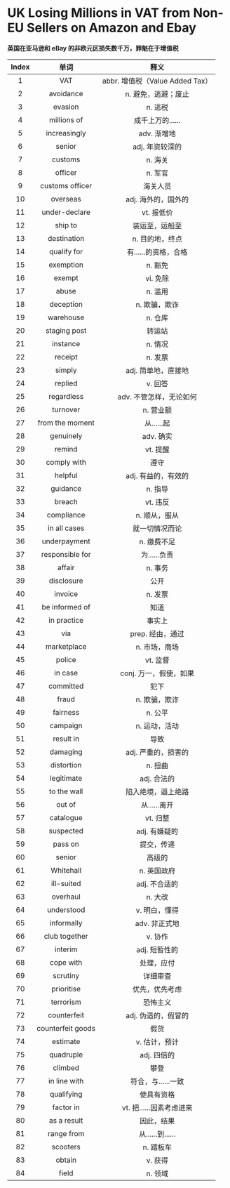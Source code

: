 # UK Losing Millions in VAT from Non-EU Sellers on Amazon and Ebay

**英国在亚马逊和 eBay 的非欧元区损失数千万，罪魁在于增值税**

| Index |       单词        |              释义               |
| :---: | :---------------: | :-----------------------------: |
|   1   |        VAT        | abbr. 增值税（Value Added Tax） |
|   2   |     avoidance     |       n. 避免，逃避；废止       |
|   3   |      evasion      |             n. 逃税             |
|   4   |    millions of    |        成千上万的......         |
|   5   |   increasingly    |           adv. 渐增地           |
|   6   |      senior       |         adj. 年资较深的         |
|   7   |      customs      |             n. 海关             |
|   8   |      officer      |             n. 军官             |
|   9   |  customs officer  |            海关人员             |
|  10   |     overseas      |       adj. 海外的，国外的       |
|  11   |   under-declare   |           vt. 报低价            |
|  12   |      ship to      |         装运至，运船至          |
|  13   |    destination    |         n. 目的地，终点         |
|  14   |    qualify for    |      有......的资格，合格       |
|  15   |     exemption     |             n. 豁免             |
|  16   |      exempt       |            vi. 免除             |
|  17   |       abuse       |             n. 滥用             |
|  18   |     deception     |          n. 欺骗，欺诈          |
|  19   |     warehouse     |             n. 仓库             |
|  20   |   staging post    |             转运站              |
|  21   |     instance      |             n. 情况             |
|  22   |      receipt      |             n. 发票             |
|  23   |      simply       |       adj. 简单地，直接地       |
|  24   |      replied      |             v. 回答             |
|  25   |    regardless     |     adv. 不管怎样，无论如何     |
|  26   |     turnover      |            n. 营业额            |
|  27   |  from the moment  |           从......起            |
|  28   |     genuinely     |            adv. 确实            |
|  29   |      remind       |            vt. 提醒             |
|  30   |    comply with    |              遵守               |
|  31   |      helpful      |       adj. 有益的，有效的       |
|  32   |     guidance      |             n. 指导             |
|  33   |      breach       |            vt. 违反             |
|  34   |    compliance     |          n. 顺从，服从          |
|  35   |   in all cases    |         就一切情况而论          |
|  36   |   underpayment    |           n. 缴费不足           |
|  37   |  responsible for  |          为......负责           |
|  38   |      affair       |             n. 事务             |
|  39   |    disclosure     |              公开               |
|  40   |      invoice      |             n. 发票             |
|  41   |  be informed of   |              知道               |
|  42   |    in practice    |             事实上              |
|  43   |        via        |        prep. 经由，通过         |
|  44   |    marketplace    |          n. 市场，商场          |
|  45   |      police       |            vt. 监督             |
|  46   |      in case      |     conj. 万一，假使，如果      |
|  47   |     committed     |              犯下               |
|  48   |       fraud       |          n. 欺骗，欺诈          |
|  49   |     fairness      |             n. 公平             |
|  50   |     campaign      |          n. 运动，活动          |
|  51   |     result in     |              导致               |
|  52   |     damaging      |       adj. 严重的，损害的       |
|  53   |    distortion     |             n. 扭曲             |
|  54   |    legitimate     |           adj. 合法的           |
|  55   |    to the wall    |       陷入绝境，逼上绝路        |
|  56   |      out of       |          从......离开           |
|  57   |     catalogue     |            vt. 归整             |
|  58   |     suspected     |          adj. 有嫌疑的          |
|  59   |      pass on      |           提交，传递            |
|  60   |      senior       |             高级的              |
|  61   |     Whitehall     |           n. 英国政府           |
|  62   |    ill-suited     |          adj. 不合适的          |
|  63   |     overhaul      |             n. 大改             |
|  64   |    understood     |          v. 明白，懂得          |
|  65   |    informally     |          adv. 非正式地          |
|  66   |   club together   |             v. 协作             |
|  67   |      interim      |          adj. 短暂性的          |
|  68   |     cope with     |           处理，应付            |
|  69   |     scrutiny      |            详细审查             |
|  70   |    prioritise     |         优先，优先考虑          |
|  71   |     terrorism     |            恐怖主义             |
|  72   |    counterfeit    |       adj. 伪造的，假冒的       |
|  73   | counterfeit goods |              假货               |
|  74   |     estimate      |          v. 估计，预计          |
|  75   |     quadruple     |           adj. 四倍的           |
|  76   |      climbed      |              攀登               |
|  77   |   in line with    |       符合，与......一致        |
|  78   |    qualifying     |           使具有资格            |
|  79   |     factor in     |    vt. 把......因素考虑进来     |
|  80   |    as a result    |           因此，结果            |
|  81   |    range from     |        从......到......         |
|  82   |     scooters      |            n. 踏板车            |
|  83   |      obtain       |             v. 获得             |
|  84   |       field       |             n. 领域             |

